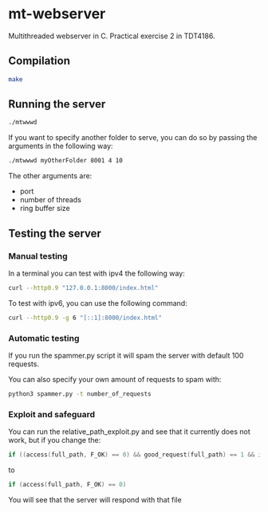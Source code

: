 # mt-webserver
Multithreaded webserver in C. Practical exercise 2 in TDT4186.

## Compilation
```bash
make
```

## Running the server

```bash
./mtwwwd
```
If you want to specify another folder to serve, you can do so by passing the
arguments in the following way:

```bash
./mtwwwd myOtherFolder 8001 4 10
```

The other arguments are:
* port
* number of threads
* ring buffer size

## Testing the server

### Manual testing

In a terminal you can test with ipv4 the following way:

```bash
curl --http0.9 "127.0.0.1:8000/index.html"
```

To test with ipv6, you can use the following command:

```bash
curl --http0.9 -g 6 "[::1]:8000/index.html"
```

### Automatic testing

If you run the spammer.py script it will spam the server with default 100 requests.

You can also specify your own amount of requests to spam with:

```bash
python3 spammer.py -t number_of_requests
```

### Exploit and safeguard

You can run the relative_path_exploit.py and see that it currently does not
work, but if you change the:

```c
if ((access(full_path, F_OK) == 0) && good_request(full_path) == 1 && is_regular_file(full_path))
```
to

```c
if (access(full_path, F_OK) == 0)
```

You will see that the server will respond with that file